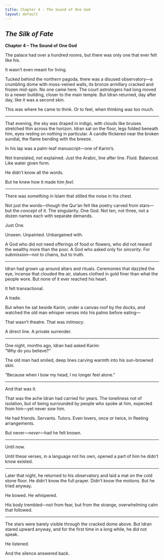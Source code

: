 ```yaml
---
title: Chapter 4 - The Sound of One God
layout: default
---
```


## *The Silk of Fate*  
**Chapter 4 – The Sound of One God**

The palace had over a hundred rooms, but there was only one that ever felt like his.

It wasn’t even meant for living.

Tucked behind the northern pagoda, there was a disused observatory—a crumbling dome with moss-veined walls, its bronze armillary cracked and frozen mid-spin. No one came here. The court astrologers had long moved to a newer building, closer to the main temple. But Idran returned, day after day, like it was a second skin.

This was where he came to think. Or to feel, when thinking was too much.

---

That evening, the sky was draped in indigo, with clouds like bruises stretched thin across the horizon. Idran sat on the floor, legs folded beneath him, eyes resting on nothing in particular. A candle flickered near the broken sundial, the flame bending with the breeze.

In his lap was a palm-leaf manuscript—one of Karim’s.

Not translated, not explained. Just the Arabic, line after line. Fluid. Balanced. Like water given form.

He didn’t know all the words.

But he knew how it made him *feel*.

---

There was something in Islam that stilled the noise in his chest.

Not just the words—though the Qur’an felt like poetry carved from stars—but the *concept* of it. The singularity. One God. Not ten, not three, not a dozen names each with separate demands.

Just One.

Unseen. Unpainted. Unbargained with.

A God who did not need offerings of food or flowers, who did not reward the wealthy more than the poor. A God who asked only for *sincerity*. For *submission*—not to chains, but to truth.

---

Idran had grown up around altars and rituals. Ceremonies that dazzled the eye, incense that clouded the air, statues clothed in gold finer than what the people wore. But none of it ever reached his heart.

It felt transactional.

A trade.

But when he sat beside Karim, under a canvas roof by the docks, and watched the old man whisper verses into his palms before eating—

That wasn’t theatre. That was *intimacy*.

A direct line. A private surrender.

---

One night, months ago, Idran had asked Karim:  
“Why do you believe?”

The old man had smiled, deep lines carving warmth into his sun-browned skin.

“Because when I bow my head, I no longer feel alone.”

---

And that was it.

That was the ache Idran had carried for years. The loneliness not of isolation, but of being surrounded by people who spoke at him, expected from him—yet never *saw* him.

He had friends. Servants. Tutors. Even lovers, once or twice, in fleeting arrangements.

But never—*never*—had he felt known.

---

Until now.

Until these verses, in a language not his own, opened a part of him he didn’t know existed.

---

Later that night, he returned to his observatory and laid a mat on the cold stone floor. He didn’t know the full prayer. Didn’t know the motions. But he tried anyway.

He bowed. He whispered.

His body trembled—not from fear, but from the strange, overwhelming calm that followed.

---

The stars were barely visible through the cracked dome above. But Idran stared upward anyway, and for the first time in a long while, he did not speak.

He listened.

And the silence answered back.